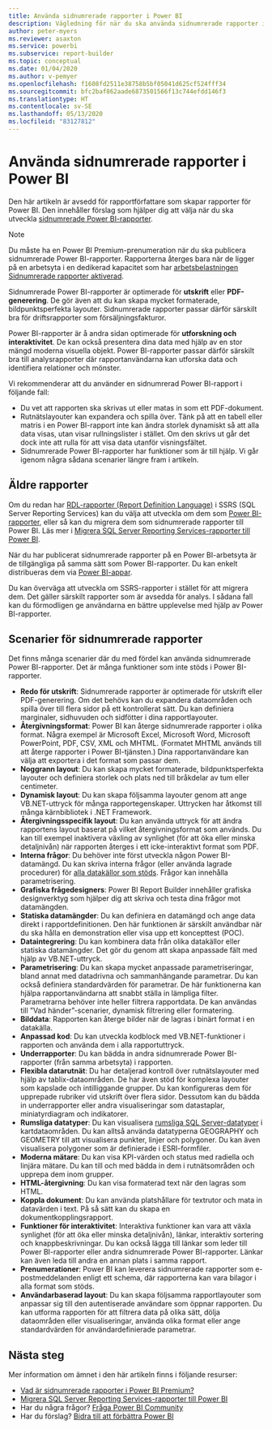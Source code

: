 ```yaml
---
title: Använda sidnumrerade rapporter i Power BI
description: Vägledning för när du ska använda sidnumrerade rapporter i Power BI.
author: peter-myers
ms.reviewer: asaxton
ms.service: powerbi
ms.subservice: report-builder
ms.topic: conceptual
ms.date: 01/04/2020
ms.author: v-pemyer
ms.openlocfilehash: f1608fd2511e38758b5bf05041d625cf524fff34
ms.sourcegitcommit: bfc2baf862aade6873501566f13c744efdd146f3
ms.translationtype: HT
ms.contentlocale: sv-SE
ms.lasthandoff: 05/13/2020
ms.locfileid: "83127812"
---
```

# <a name="when-to-use-paginated-reports-in-power-bi"></a>Använda sidnumrerade rapporter i Power BI

Den här artikeln är avsedd för rapportförfattare som skapar rapporter för Power BI. Den innehåller förslag som hjälper dig att välja när du ska utveckla [sidnumrerade Power BI-rapporter](../paginated-reports/paginated-reports-report-builder-power-bi.md).

> [!NOTE]
> Du måste ha en Power BI Premium-prenumeration när du ska publicera sidnumrerade Power BI-rapporter. Rapporterna återges bara när de ligger på en arbetsyta i en dedikerad kapacitet som har [arbetsbelastningen Sidnumrerade rapporter aktiverad](../admin/service-admin-premium-workloads.md#paginated-reports).

Sidnumrerade Power BI-rapporter är optimerade för **utskrift** eller **PDF-generering**. De gör även att du kan skapa mycket formaterade, bildpunktsperfekta layouter. Sidnumrerade rapporter passar därför särskilt bra för driftsrapporter som försäljningsfakturor.

Power BI-rapporter är å andra sidan optimerade för **utforskning och interaktivitet**. De kan också presentera dina data med hjälp av en stor mängd moderna visuella objekt. Power BI-rapporter passar därför särskilt bra till analysrapporter där rapportanvändarna kan utforska data och identifiera relationer och mönster.

Vi rekommenderar att du använder en sidnumrerad Power BI-rapport i följande fall:

- Du vet att rapporten ska skrivas ut eller matas in som ett PDF-dokument.
- Rutnätslayouter kan expandera och spilla över. Tänk på att en tabell eller matris i en Power BI-rapport inte kan ändra storlek dynamiskt så att alla data visas, utan visar rullningslister i stället. Om den skrivs ut går det dock inte att rulla för att visa data utanför visningsfältet.
- Sidnumrerade Power BI-rapporter har funktioner som är till hjälp. Vi går igenom några sådana scenarier längre fram i artikeln.

## <a name="legacy-reports"></a>Äldre rapporter

Om du redan har [RDL-rapporter (Report Definition Language)](/sql/reporting-services/reports/report-definition-language-ssrs) i SSRS (SQL Server Reporting Services) kan du välja att utveckla om dem som [Power BI-rapporter](../consumer/end-user-reports.md), eller så kan du migrera dem som sidnumrerade rapporter till Power BI. Läs mer i [Migrera SQL Server Reporting Services-rapporter till Power BI](migrate-ssrs-reports-to-power-bi.md).

När du har publicerat sidnumrerade rapporter på en Power BI-arbetsyta är de tillgängliga på samma sätt som Power BI-rapporter. Du kan enkelt distribueras dem via [Power BI-appar](../collaborate-share/service-create-distribute-apps.md).

Du kan överväga att utveckla om SSRS-rapporter i stället för att migrera dem. Det gäller särskilt rapporter som är avsedda för analys. I sådana fall kan du förmodligen ge användarna en bättre upplevelse med hjälp av Power BI-rapporter.

## <a name="paginated-report-scenarios"></a>Scenarier för sidnumrerade rapporter

Det finns många scenarier där du med fördel kan använda sidnumrerade Power BI-rapporter. Det är många funktioner som inte stöds i Power BI-rapporter.

- **Redo för utskrift**: Sidnumrerade rapporter är optimerade för utskrift eller PDF-generering. Om det behövs kan du expandera dataområden och spilla över till flera sidor på ett kontrollerat sätt. Du kan definiera marginaler, sidhuvuden och sidfötter i dina rapportlayouter.
- **Återgivningsformat**: Power BI kan återge sidnumrerade rapporter i olika format. Några exempel är Microsoft Excel, Microsoft Word, Microsoft PowerPoint, PDF, CSV, XML och MHTML. (Formatet MHTML används till att återge rapporter i Power BI-tjänsten.) Dina rapportanvändare kan välja att exportera i det format som passar dem.
- **Noggrann layout**: Du kan skapa mycket formaterade, bildpunktsperfekta layouter och definiera storlek och plats ned till bråkdelar av tum eller centimeter.
- **Dynamisk layout**: Du kan skapa följsamma layouter genom att ange VB.NET-uttryck för många rapportegenskaper. Uttrycken har åtkomst till många kärnbibliotek i .NET Framework.
- **Återgivningsspecifik layout**: Du kan använda uttryck för att ändra rapportens layout baserat på vilket återgivningsformat som används. Du kan till exempel inaktivera växling av synlighet (för att öka eller minska detaljnivån) när rapporten återges i ett icke-interaktivt format som PDF.
- **Interna frågor**: Du behöver inte först utveckla någon Power BI-datamängd. Du kan skriva interna frågor (eller använda lagrade procedurer) för [alla datakällor som stöds](../paginated-reports/paginated-reports-data-sources.md). Frågor kan innehålla parametrisering.
- **Grafiska frågedesigners**: Power BI Report Builder innehåller grafiska designverktyg som hjälper dig att skriva och testa dina frågor mot datamängden.
- **Statiska datamängder**: Du kan definiera en datamängd och ange data direkt i rapportdefinitionen. Den här funktionen är särskilt användbar när du ska hålla en demonstration eller visa upp ett koncepttest (POC).
- **Dataintegrering**: Du kan kombinera data från olika datakällor eller statiska datamängder. Det gör du genom att skapa anpassade fält med hjälp av VB.NET-uttryck.
- **Parametrisering**: Du kan skapa mycket anpassade parametriseringar, bland annat med datadrivna och sammanhängande parametrar. Du kan också definiera standardvärden för parametrar. De här funktionerna kan hjälpa rapportanvändarna att snabbt ställa in lämpliga filter. Parametrarna behöver inte heller filtrera rapportdata. De kan användas till ”Vad händer”-scenarier, dynamisk filtrering eller formatering.
- **Bilddata**: Rapporten kan återge bilder när de lagras i binärt format i en datakälla.
- **Anpassad kod**: Du kan utveckla kodblock med VB.NET-funktioner i rapporten och använda dem i alla rapportuttryck.
- **Underrapporter**: Du kan bädda in andra sidnumrerade Power BI-rapporter (från samma arbetsyta) i rapporten.
- **Flexibla datarutnät**: Du har detaljerad kontroll över rutnätslayouter med hjälp av tablix-dataområden. De har även stöd för komplexa layouter som kapslade och intilliggande grupper. Du kan konfigureras dem för upprepade rubriker vid utskrift över flera sidor. Dessutom kan du bädda in underrapporter eller andra visualiseringar som datastaplar, miniatyrdiagram och indikatorer.
- **Rumsliga datatyper**: Du kan visualisera [rumsliga SQL Server-datatyper](/sql/relational-databases/spatial/spatial-data-sql-server) i kartdataområden. Du kan alltså använda datatyperna GEOGRAPHY och GEOMETRY till att visualisera punkter, linjer och polygoner. Du kan även visualisera polygoner som är definierade i ESRI-formfiler.
- **Moderna mätare**: Du kan visa KPI-värden och status med radiella och linjära mätare. Du kan till och med bädda in dem i rutnätsområden och upprepa dem inom grupper.
- **HTML-återgivning**: Du kan visa formaterad text när den lagras som HTML.
- **Koppla dokument**: Du kan använda platshållare för textrutor och mata in datavärden i text. På så sätt kan du skapa en dokumentkopplingsrapport.
- **Funktioner för interaktivitet**: Interaktiva funktioner kan vara att växla synlighet (för att öka eller minska detaljnivån), länkar, interaktiv sortering och knappbeskrivningar. Du kan också lägga till länkar som leder till Power BI-rapporter eller andra sidnumrerade Power BI-rapporter. Länkar kan även leda till andra en annan plats i samma rapport.
- **Prenumerationer**: Power BI kan leverera sidnumrerade rapporter som e-postmeddelanden enligt ett schema, där rapporterna kan vara bilagor i alla format som stöds.
- **Användarbaserad layout**: Du kan skapa följsamma rapportlayouter som anpassar sig till den autentiserade användare som öppnar rapporten. Du kan utforma rapporten för att filtrera data på olika sätt, dölja dataområden eller visualiseringar, använda olika format eller ange standardvärden för användardefinierade parametrar.

## <a name="next-steps"></a>Nästa steg

Mer information om ämnet i den här artikeln finns i följande resurser:

- [Vad är sidnumrerade rapporter i Power BI Premium?](../paginated-reports/paginated-reports-report-builder-power-bi.md)
- [Migrera SQL Server Reporting Services-rapporter till Power BI](migrate-ssrs-reports-to-power-bi.md)
- Har du några frågor? [Fråga Power BI Community](https://community.powerbi.com/)
- Har du förslag? [Bidra till att förbättra Power BI](https://ideas.powerbi.com/)
